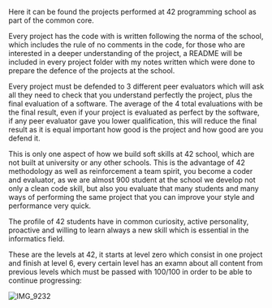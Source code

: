 Here it can be found the projects performed at 42 programming school as part of the common core. 

Every project has the code with is written following the norma of the school, which includes the rule of no comments in the code, for those who are interested in a deeper understanding of the project, a README will be included in every project folder with my notes written which were done to prepare the defence of the projects at the school. 

Every project must be defended to 3 different peer evaluators which will ask all they need to check that you understand perfectly the project, plus the final evaluation of a software. The average of the 4 total evaluations with be the final result, even if your project is evaluated as perfect by the software, if any peer evaluator gave you lower qualification, this will reduce the final result as it is equal important how good is the project and how good are you defend it. 

This is only one aspect of how we build soft skills at 42 school, which are not built at university or any other schools. This is the advantage of 42 methodology as well as reinforcement a team spirit, you become a coder and evaluator, as we are almost 900 student at the school we develop not only a clean code skill, but also you evaluate that many students and many ways of performing the same project that you can improve your style and performance very quick.

The profile of 42 students have in common curiosity, active personality, proactive and willing to learn always a new skill which is essential in the informatics field. 

These are the levels at 42, it starts at level zero which consist in one project and finish at level 6, every certain level has an examn about all content from previous levels which must be passed with 100/100 in order to be able to continue progressing:

![IMG_9232](https://github.com/Sheifc/42cursus/assets/115345487/c7ccc30f-9665-44dc-b113-29797d1b13a7)
